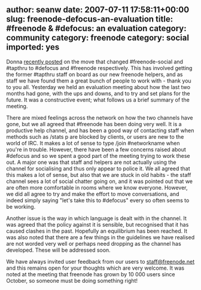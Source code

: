 author: seanw
date: 2007-07-11 17:58:11+00:00
slug: freenode-defocus-an-evaluation
title: #freenode & #defocus: an evaluation
category: community
category: freenode
category: social
imported: yes
---
Donna [recently posted](http://blog.freenode.net/?p=41) on the move that changed #freenode-social and #tapthru to #defocus and #freenode respectively. This has involved getting the former #tapthru staff on board as our new freenode helpers, and as staff we have found them a great bunch of people to work with - thank you to you all. Yesterday we held an evaluation meeting about how the last two months had gone, with the ups and downs, and to try and set plans for the future. It was a constructive event; what follows us a brief summary of the meeting.<!-- more -->

There are mixed feelings across the network on how the two channels have gone, but we all agreed that #freenode has been doing very well. It is a productive help channel, and has been a good way of contacting staff when methods such as /stats p are blocked by clients, or users are new to the world of IRC. It makes a lot of sense to type /join #networkname when you're in trouble. However, there have been a few concerns raised about #defocus and so we spent a good part of the meeting trying to work these out. A major one was that staff and helpers are not actually using the channel for socialising and thus only appear to police it. We all agreed that this makes a lot of sense, but also that we are stuck in old habits - the staff channel sees a lot of social chatter going on, and it was pointed out that we are often more comfortable in rooms where we know everyone. However, we did all agree to try and make the effort to move conversations, and indeed simply saying "let's take this to #defocus" every so often seems to be working.

Another issue is the way in which language is dealt with in the channel. It was agreed that the policy against it is sensible, but recognised that it has caused clashes in the past. Hopefully an equilibrium has been reached. It was also noted that there are a few things in the guidelines we have realised are not worded very well or perhaps need dropping as the channel has developed. These will be addressed soon.

We have always invited user feedback from our users to <staff@freenode.net> and this remains open for your thoughts which are very welcome. It was noted at the meeting that freenode has grown by 10 000 users since October, so someone must be doing something right!
